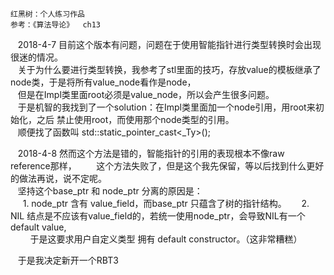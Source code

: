     
    红黑树：个人练习作品    
    参考：《算法导论》  ch13    
         
         
    2018-4-7 目前这个版本有问题，问题在于使用智能指针进行类型转换时会出现很迷的情况。      
    关于为什么要进行类型转换，我参考了stl里面的技巧，存放value的模板继承了node类，于是将所有value_node看作是node，    
    但是在Impl类里面root必须是value_node，所以会产生很多问题。     
    于是机智的我找到了一个solution：在Impl类里面加一个node引用，用root来初始化，之后 禁止使用root，而使用那个node类型的引用。     
    顺便找了函数叫 std::static_pointer_cast<_Ty>();    
        
    2018-4-8 然而这个方法是错的，智能指针的引用的表现根本不像raw reference那样，    
    这个方法失败了，但是这个我先保留，等以后找到什么更好的做法再说，说不定呢。    
    坚持这个base_ptr 和 node_ptr 分离的原因是：    
      1. node_ptr 含有 value_field，而base_ptr 只蕴含了树的指针结构。
      2. NIL 结点是不应该有value_field的，若统一使用node_ptr，会导致NIL有一个default value,     
         于是这要求用户自定义类型 拥有 default constructor。（这非常糟糕）     
           
    于是我决定新开一个RBT3    
    
